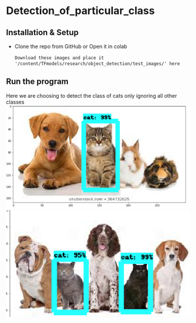 # Detection_of_particular_class

## Installation & Setup
- Clone the repo from GitHub or Open it in colab
    ```
    Download these images and place it '/content/TFmodels/research/object_detection/test_images/' here
    ```
## Run the program 
Here we are choosing to detect the class of cats only ignoring all other classes 
![alt text](https://github.com/kunakl07/Detection_of_particular_class/blob/master/Screenshot%20from%202020-03-01%2016-01-10.png)
![alt text](https://github.com/kunakl07/Detection_of_particular_class/blob/master/Screenshot%20from%202020-03-01%2016-01-35.png)
